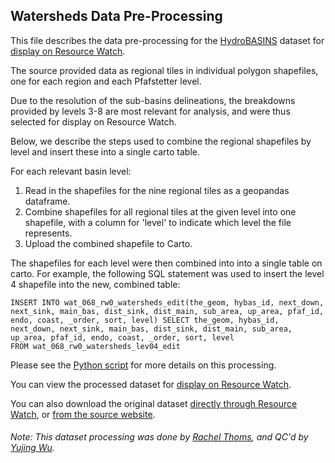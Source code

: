 ## Watersheds Data Pre-Processing
This file describes the data pre-processing for the [HydroBASINS](https://www.hydrosheds.org/page/hydrobasins) dataset for [display on Resource Watch](https://resourcewatch.org/data/explore/ab6216ee-9a2b-412f-b538-8644d5834c7a).

The source provided data as regional tiles in individual polygon shapefiles, one for each
region and each Pfafstetter level. 

Due to the resolution of the sub-basins delineations, the breakdowns provided by levels 3-8 are most relevant for analysis, and were thus selected for display on Resource Watch. 

Below, we describe the steps used to combine the regional shapefiles by level and insert these into a single carto table.

For each relevant basin level:
1. Read in the shapefiles for the nine regional tiles as a geopandas dataframe.
2. Combine shapefiles for all regional tiles at the given level into one shapefile, with a column for 'level' to indicate which level the file represents.
3. Upload the combined shapefile to Carto.

The shapefiles for each level were then combined into into a single table on carto. For example, the following SQL statement was used to insert the level 4 shapefile into the new, combined table: 
```
INSERT INTO wat_068_rw0_watersheds_edit(the_geom, hybas_id, next_down, next_sink, main_bas, dist_sink, dist_main, sub_area, up_area, pfaf_id, endo, coast, _order, sort, level) SELECT the_geom, hybas_id, next_down, next_sink, main_bas, dist_sink, dist_main, sub_area, up_area, pfaf_id, endo, coast, _order, sort, level 
FROM wat_068_rw0_watersheds_lev04_edit
```

Please see the [Python script](https://github.com/resource-watch/data-pre-processing/blob/master/wat_068_rw0_watersheds/wat_068_rw0_watersheds_processing.py) for more details on this processing.

You can view the processed dataset for [display on Resource Watch](https://resourcewatch.org/data/explore/ab6216ee-9a2b-412f-b538-8644d5834c7a).

You can also download the original dataset [directly through Resource Watch](http://wri-public-data.s3.amazonaws.com/resourcewatch/wat_068_rw0_watersheds.zip), or [from the source website](https://www.dropbox.com/sh/hmpwobbz9qixxpe/AACPCyoHHAQUt_HNdIbWOFF4a/HydroBASINS/standard?dl=0&subfolder_nav_tracking=1).

###### Note: This dataset processing was done by [Rachel Thoms](https://www.wri.org/profile/rachel-thoms), and QC'd by [Yujing Wu](https://www.wri.org/profile/yujing-wu).
